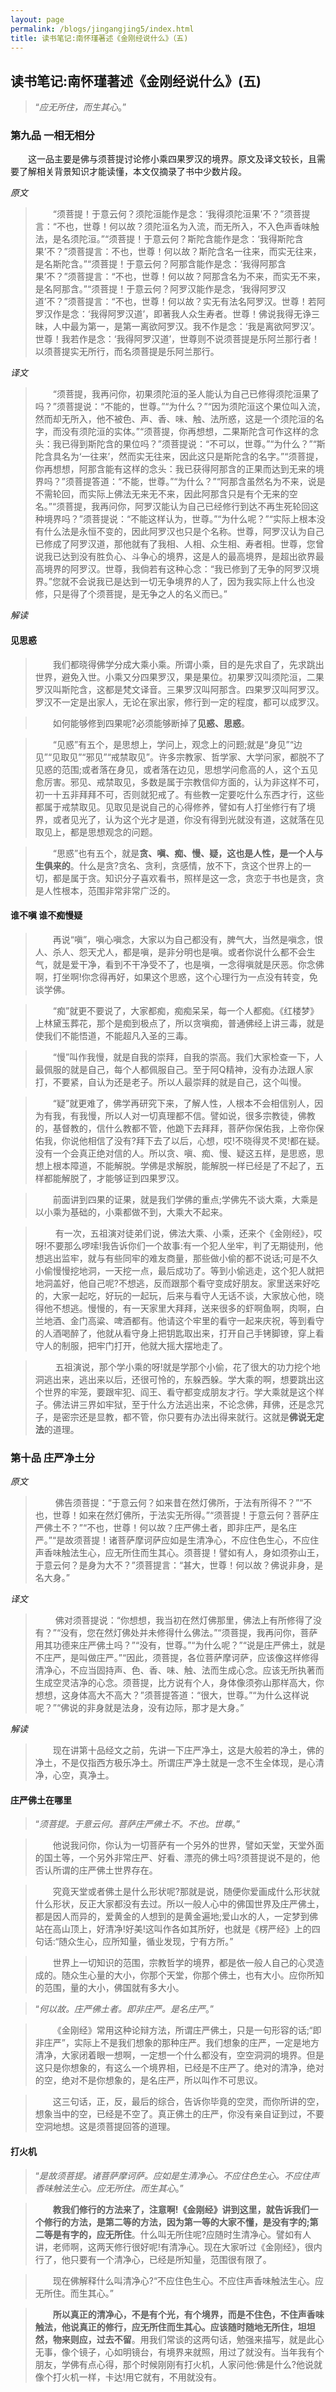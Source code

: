 ```yaml
---
layout: page
permalink: /blogs/jingangjing5/index.html
title: 读书笔记:南怀瑾著述《金刚经说什么》（五)
---
```

## 读书笔记:南怀瑾著述《金刚经说什么》(五)

>“*应无所住，而生其心*。”

### 第九品 一相无相分
&emsp;&emsp;这一品主要是佛与须菩提讨论修小乘四果罗汉的境界。原文及译文较长，且需要了解相关背景知识才能读懂，本文仅摘录了书中少数片段。

*原文*
> &emsp;&emsp;“须菩提！于意云何？须陀洹能作是念：‘我得须陀洹果’不？”须菩提言：“不也，世尊！何以故？须陀洹名为入流，而无所入，不入色声香味触法，是名须陀洹。”“须菩提！于意云何？斯陀含能作是念：‘我得斯陀含果’不？”须菩提言：不也，世尊！何以故？斯陀含名一往来，而实无往来，是名斯陀含。”“须菩提！于意云何？阿那含能作是念：‘我得阿那含果’不？”须菩提言：“不也，世尊！何以故？阿那含名为不来，而实无不来，是名阿那含。”“须菩提！于意云何？阿罗汉能作是念，‘我得阿罗汉道’不？”须菩提言：“不也，世尊！何以故？实无有法名阿罗汉。世尊！若阿罗汉作是念：‘我得阿罗汉道’，即著我人众生寿者。世尊！佛说我得无诤三昧，人中最为第一，是第一离欲阿罗汉。我不作是念：‘我是离欲阿罗汉’。世尊！我若作是念：‘我得阿罗汉道’，世尊则不说须菩提是乐阿兰那行者！以须菩提实无所行，而名须菩提是乐阿兰那行。

*译文*
 >&emsp;&emsp;“须菩提，我再问你，初果须陀洹的圣人能认为自己已修得须陀洹果了吗？”须菩提说：“不能的，世尊。”“为什么？”“因为须陀洹这个果位叫入流，然而却无所入，他不被色、声、香、味、触、法所惑，这是一个须陀洹的名字，而没有须陀洹的实体。”“须菩提，你再想想，二果斯陀含可作这样的念头：我已得到斯陀含的果位吗？”须菩提说：“不可以，世尊。”“为什么？”“斯陀含具名为‘一往来’，然而实无往来，因此这只是斯陀含的名字。”“须菩提，你再想想，阿那含能有这样的念头：我已获得阿那含的正果而达到无来的境界吗？”须菩提答道：“不能，世尊。”“为什么？”“阿那含虽然名为不来，说是不需轮回，而实际上佛法无来无不来，因此阿那含只是有个无来的空名。”“须菩提，我再问你，阿罗汉能认为自己已经修行到达不再生死轮回这种境界吗？”须菩提说：“不能这样认为，世尊。”“为什么呢？”“实际上根本没有什么法是永恒不变的，因此阿罗汉也只是个名称。世尊，阿罗汉认为自己已修成了阿罗汉道，那他就有了我相、人相、众生相、寿者相。世尊，您曾说我已达到没有胜负心、斗争心的境界，这是人的最高境界，是超出欲界最高境界的阿罗汉。世尊，我倘若有这种心念：“我已修到了无争的阿罗汉境界。”您就不会说我已是达到一切无争境界的人了，因为我实际上什么也没修，只是得了个须菩提，是无争之人的名义而已。”

*解读*
#### 见思惑
> &emsp;&emsp;我们都晓得佛学分成大乘小乘。所谓小乘，目的是先求自了，先求跳出世界，避免入世。小乘又分四果罗汉，果是果位。初果罗汉叫须陀洹，二果罗汉叫斯陀含，这都是梵文译音。三果罗汉叫阿那含。四果罗汉叫阿罗汉。罗汉不一定是出家人，无论在家出家，修行到一定的程度，都可以成罗汉。

> &emsp;&emsp;如何能够修到四果呢?必须能够断掉了**见惑、思惑**。

> &emsp;&emsp;“见惑”有五个，是思想上，学问上，观念上的问题;就是“身见”“边见”“见取见”“邪见”“戒禁取见”。许多宗教家、哲学家、大学问家，都脱不了见惑的范围;或者落在身见，或者落在边见，思想学问愈高的人，这个五见愈厉害。邪见、戒禁取见，多数是属于宗教信仰方面的，认为非这样不可，初一十五非拜拜不可，否则就犯戒了。有些教一定要吃什么东西才行，这些都属于戒禁取见。见取见是说自己的心得修养，譬如有人打坐修行有了境界，或者见光了，认为这个光才是道，你没有得到光就没有道，这就落在见取见上，都是思想观念的问题。

> &emsp;&emsp;“思惑”也有五个，就是**贪、嗔、痴、慢、疑，这也是人性，是一个人与生俱来的**。什么是贪?贪名、贪利，贪感情，放不下，贪这个世界上的一切，都是属于贪。知识分子喜欢看书，照样是这一念，贪恋于书也是贪，贪是人性根本，范围非常非常广泛的。

#### 谁不嗔 谁不痴慢疑
> &emsp;&emsp;再说“嗔”，嗔心嗔念，大家以为自己都没有，脾气大，当然是嗔念，恨人、杀人、怨天尤人，都是嗔，是非分明也是嗔。或者你说什么都不会生气，就是爱干净，看到不干净受不了，也是嗔，一念得嗔就是厌恶。你念佛啊，打坐啊!你念得再好，如果这个思惑，这个心理行为一点没有转变，免谈学佛。

> &emsp;&emsp;“痴”就更不要说了，大家都痴，痴痴呆呆，每一个人都痴。《红楼梦》上林黛玉葬花，那个是痴到极点了，所以贪嗔痴，普通佛经上讲三毒，就是使我们不能悟道，不能超凡入圣的三毒。

> &emsp;&emsp;“慢”叫作我慢，就是自我的崇拜，自我的崇高。我们大家检查一下，人最佩服的就是自己，每个人都佩服自己。至于阿Q精神，没有办法跟人家打，不要紧，自认为还是老子。所以人最崇拜的就是自己，这个叫慢。

> &emsp;&emsp;“疑”就更难了，佛学再研究下来，了解人性，人根本不会相信别人，因为有我，有我慢，所以人对一切真理都不信。譬如说，很多宗教徒，佛教的，基督教的，信什么教都不管，他跪下去拜拜，菩萨你保佑我，上帝你保佑我，你说他相信了没有?拜下去了以后，心想，哎!不晓得灵不灵!都在疑。没有一个会真正绝对信的人。所以贪、嗔、痴、慢、疑这五样，是思惑，思想上根本障道，不能解脱。学佛是求解脱，能解脱一样已经是了不起了，五样都能解脱了，才能够证到四果罗汉。

> &emsp;&emsp;前面讲到四果的证果，就是我们学佛的重点;学佛先不谈大乘，大乘是以小乘为基础的，小乘都做不到，大乘大不起来。

> &emsp;&emsp; 有一次，五祖演对徒弟们说，佛法大乘、小乘，还来个《金刚经》，哎呀!不要那么啰嗦!我告诉你们一个故事:有一个犯人坐牢，判了无期徒刑，他想逃出监牢，就与有些同牢的难友商量，那些做小偷的都不说话;可是不久小偷慢慢挖地洞，一天挖一点，最后成功了。等到小偷逃走，这个犯人就把地洞盖好，他自己呢?不想逃，反而跟那个看守变成好朋友。家里送来好吃的，大家一起吃，好玩的一起玩，后来与看守人无话不谈，大家放心他，晓得他不想逃。慢慢的，有一天家里大拜拜，送来很多的虾啊鱼啊，肉啊，白兰地酒、金门高粱、啤酒都有。他请这个牢里的看守一起来庆祝，等到看守的人酒喝醉了，他就从看守身上把钥匙取出来，打开自己手铐脚镣，穿上看守人的制服，把牢门打开，他就大摇大摆地走了。

> &emsp;&emsp; 五祖演说，那个学小乘的呀!就是学那个小偷，花了很大的功力挖个地洞逃出来，逃出来以后，还很可怜的，东躲西躲。学大乘的啊，想要跳出这个世界的牢笼，要跟牢犯、阎王、看守都变成朋友才行。学大乘就是这个样子。佛法讲三界如牢狱，至于什么方法逃出来，不论念佛，拜佛，还是念咒子，是密宗还是显教，都不管，你只要有办法出得来就行。这就是**佛说无定法**的道理。

### 第十品 庄严净土分
*原文*
> &emsp;&emsp; 佛告须菩提：“于意云何？如来昔在然灯佛所，于法有所得不？”“不也，世尊！如来在然灯佛所，于法实无所得。”“须菩提！于意云何？菩萨庄严佛土不？”“不也，世尊！何以故？庄严佛土者，即非庄严，是名庄严。”“是故须菩提！诸菩萨摩诃萨应如是生清净心，不应住色生心，不应住声香味触法生心，应无所住而生其心。须菩提！譬如有人，身如须弥山王，于意云何？是身为大不？”须菩提言：“甚大，世尊！何以故？佛说非身，是名大身。”

*译文*
> &emsp;&emsp; 佛对须菩提说：“你想想，我当初在然灯佛那里，佛法上有所修得了没有？”“没有，您在然灯佛处并未修得什么佛法。”“须菩提，我再问你，菩萨用其功德来庄严佛土吗？”“没有，世尊。”“为什么呢？”“说是庄严佛土，就是不庄严，是叫做庄严。”“因此，须菩提，各位菩萨摩诃萨，应该像这样修得清净心，不应当固持声、色、香、味、触、法而生成心念。应该无所执著而生成空灵洁净的心念。须菩提，比方说有个人，身体像须弥山那样高大，你想想，这身体高大不高大？”须菩提答道：“很大，世尊。”“为什么这样说呢？”“佛说的非身就是法身，没有边际，那才是大身。”

*解读*
> &emsp;&emsp;现在讲第十品经文之前，先讲一下庄严净土，这是大般若的净土，佛的净土，不是仅指西方极乐净土。所谓庄严净土就是一念不生全体现，是心清净，心空，真净土。

#### 庄严佛土在哪里

> “*须菩提。于意云何。菩萨庄严佛土不。不也。世尊*。”

> &emsp;&emsp;他说我问你，你认为一切菩萨有一个另外的世界，譬如天堂，天堂外面的国土等，一个另外非常庄严、好看、漂亮的佛土吗?须菩提说不是的，他否认所谓的庄严佛土世界存在。

> &emsp;&emsp;究竟天堂或者佛土是什么形状呢?那就是说，随便你爱画成什么形状就什么形状，反正大家都没有去过。所以一般人心中的佛国世界及庄严佛土，都是因人而异的，爱黄金的人想到的是黄金遍地;爱山水的人，一定梦到佛站在高山顶上，好清净!好美!这叫作各如其所好，也就是《楞严经》上的四句话:“随众生心，应所知量，循业发现，宁有方所。”

> &emsp;&emsp;世界上一切知识的范围，宗教哲学的境界，都是依一般人自己的心灵造成的。随众生心量的大小，你那个天堂，你那个佛土，也有大小。应你所知的范围，量的大小，佛国就有多大小。


> “*何以故。庄严佛土者。即非庄严。是名庄严*。”

> &emsp;&emsp;《金刚经》常用这种论辩方法，所谓庄严佛土，只是一句形容的话;“即非庄严”，实际上不是我们想象的那种庄严。我们想象的庄严，一定是地方清净，大家闭着眼一想啊，一定想一个什么都没有，空空洞洞的境界。但是这只是你想象的，有这么一个境界相，已经是不庄严了。绝对的清净，绝对的空，绝对不是你想象的，是名庄严，所以叫作不可思议。

> &emsp;&emsp;这三句话，正，反，最后的综合，告诉你毕竟的空灵，而你所讲的空，想象当中的空，已经是不空了。真正佛土的庄严，你没有亲自证到过，不要空洞地想。这是须菩提回答的道理。

#### 打火机
>“*是故须菩提。诸菩萨摩诃萨。应如是生清净心。不应住色生心。不应住声香味触法生心。应无所住。而生其心*。”

> &emsp;&emsp;**教我们修行的方法来了，注意啊!《金刚经》讲到这里，就告诉我们一个修行的方法，是第二等的方法，因为第一等的大家不懂，是没有字的;第二等是有字的，应无所住**。什么叫无所住呢?应随时生清净心。譬如有人讲，老师啊，这两天修行很好呢!有清净心。现在大家听过《金刚经》，很内行了，他只要有一个清净心，已经是所知量，范围很有限了。

> &emsp;&emsp;现在佛解释什么叫清净心?“不应住色生心。不应住声香味触法生心。应无所住。而生其心。”

> &emsp;&emsp;**所以真正的清净心，不是有个光，有个境界，而是不住色，不住声香味触法，他说真正的修行，应无所住而生其心。应该随时随地无所住，坦坦然，物来则应，过去不留**。用我们常谈的这两句话，勉强来描写，就是此心无事，像个镜子，心如明镜台，有境界来就照，用过了就没有。当年我有个朋友，学佛有点心得，那个时候刚刚有打火机，人家问他:佛是什么?他说就像个打火机一样，卡达!用它就有，不用就没有。
